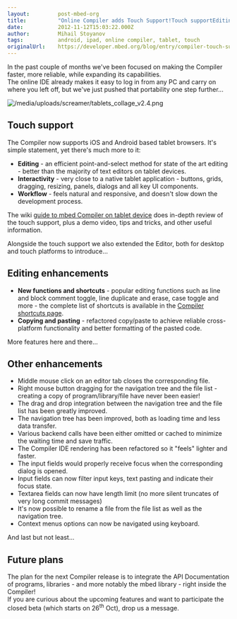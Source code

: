 ```yaml
---
layout:         post-mbed-org
title:          "Online Compiler adds Touch Support!Touch supportEditing enhancementsOther enhancementsFuture plans"
date:           2012-11-12T15:03:22.000Z
author:         Mihail Stoyanov
tags:           android, ipad, online compiler, tablet, touch
originalUrl:    https://developer.mbed.org/blog/entry/compiler-touch-support/
---
```


<p>
  In the past couple of months we've been focused on making the
  Compiler faster, more reliable, while expanding its
  capabilities.<br>
  The online IDE already makes it easy to log in from any PC and
  carry on where you left off, but we've just pushed that
  portability one step further...
</p>
<p>
  <img src=
  "https://developer.mbed.org/media/uploads/screamer/tablets_collage_v2.4.png"
  alt="/media/uploads/screamer/tablets_collage_v2.4.png" title=
  "/media/uploads/screamer/tablets_collage_v2.4.png">
</p>
<h2>
  Touch support
</h2>
<p>
  The Compiler now supports iOS and Android based tablet browsers.
  It's simple statement, yet there's much more to it:
</p>
<ul>
  <li>
    <strong>Editing</strong> - an efficient point-and-select method
    for state of the art editing - better than the majority of text
    editors on tablet devices.
  </li>
  <li>
    <strong>Interactivity</strong> - very close to a native tablet
    application - buttons, grids, dragging, resizing, panels,
    dialogs and all key UI components.
  </li>
  <li>
    <strong>Workflow</strong> - feels natural and responsive, and
    doesn't slow down the development process.
  </li>
</ul>
<p>
  The wiki <a href=
  "/handbook/Guide-to-mbed-Compiler-on-tablet-device">guide to mbed
  Compiler on tablet device</a> does in-depth review of the touch
  support, plus a demo video, tips and tricks, and other useful
  information.
</p>
<p>
  Alongside the touch support we also extended the Editor, both for
  desktop and touch platforms to introduce...
</p>
<h2>
  Editing enhancements
</h2>
<ul>
  <li>
    <strong>New functions and shortcuts</strong> - popular editing
    functions such as line and block comment toggle, line duplicate
    and erase, case toggle and more - the complete list of
    shortcuts is available in the <a href=
    "/handbook/Compiler-shortcuts-and-controls">Compiler shortcuts
    page</a>.
  </li>
  <li>
    <strong>Copying and pasting</strong> - refactored copy/paste to
    achieve reliable cross-platform functionality and better
    formatting of the pasted code.
  </li>
</ul>
<p>
  More features here and there...
</p>
<h2>
  Other enhancements
</h2>
<ul>
  <li>Middle mouse click on an editor tab closes the corresponding
  file.
  </li>
  <li>Right mouse button dragging for the navigation tree and the
  file list - creating a copy of program/library/file have never
  been easier!
  </li>
  <li>The drag and drop integration between the navigation tree and
  the file list has been greatly improved.
  </li>
  <li>The navigation tree has been improved, both as loading time
  and less data transfer.
  </li>
  <li>Various backend calls have been either omitted or cached to
  minimize the waiting time and save traffic.
  </li>
  <li>The Compiler IDE rendering has been refactored so it "feels"
  lighter and faster.
  </li>
  <li>The input fields would properly receive focus when the
  corresponding dialog is opened.
  </li>
  <li>Input fields can now filter input keys, text pasting and
  indicate their focus state.
  </li>
  <li>Textarea fields can now have length limit (no more silent
  truncates of very long commit messages)
  </li>
  <li>It's now possible to rename a file from the file list as well
  as the navigation tree.
  </li>
  <li>Context menus options can now be navigated using keyboard.
  </li>
</ul>
<p>
  And last but not least...
</p>
<h2>
  Future plans
</h2>
<p>
  The plan for the next Compiler release is to integrate the API
  Documentation of programs, libraries - and more notably the mbed
  library - right inside the Compiler!<br>
  If you are curious about the upcoming features and want to
  participate the closed beta (which starts on 26<sup>th</sup>
  Oct), drop us a message.
</p>

